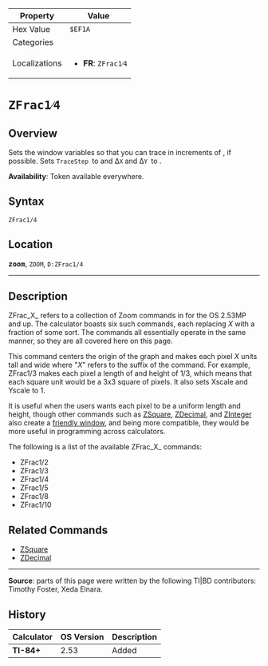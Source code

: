 | Property      | Value |
|---------------|-------|
| Hex Value     | `$EF1A`|
| Categories    | <ul></ul> |
| Localizations | <ul><li><b>FR</b>: `ZFrac1⁄4`</li></ul> |

# `ZFrac1⁄4`

## Overview
Sets the window variables so that you can trace in increments of , if possible. Sets `TraceStep `to  and Δ`X` and Δ`Y `to .


<b>Availability</b>: Token available everywhere.

## Syntax
`ZFrac1/4`

## Location
<tt><kbd><b>zoom</b></kbd></tt>, `ZOOM`, `D:ZFrac1/4`
<hr>

## Description

ZFrac_X_ refers to a collection of Zoom commands in for the OS 2.53MP and up. The calculator boasts six such commands, each replacing _X_ with a fraction of some sort. The commands all essentially operate in the same manner, so they are all covered here on this page.

This command centers the origin of the graph and makes each pixel _X_ units tall and wide where "_X_" refers to the suffix of the command. For example, ZFrac1/3 makes each pixel a length of and height of 1/3, which means that each square unit would be a 3x3 square of pixels. It also sets Xscale and Yscale to 1.

It is useful when the users wants each pixel to be a uniform length and height, though other commands such as [ZSquare](ZSquare.md), [ZDecimal](ZDecimal.md), and [ZInteger](ZInteger.md) also create a [friendly window](friendly-window), and being more compatible, they would be more useful in programming across calculators.

The following is a list of the available ZFrac_X_ commands:

*   ZFrac1/2
*   ZFrac1/3
*   ZFrac1/4
*   ZFrac1/5
*   ZFrac1/8
*   ZFrac1/10

## Related Commands

*   [ZSquare](ZSquare.md)
*   [ZDecimal](ZDecimal.md)

* * *

**Source**: parts of this page were written by the following TI|BD contributors: Timothy Foster, Xeda Elnara.

## History
| Calculator | OS Version | Description |
|------------|------------|-------------|
| <b>TI-84+</b> | 2.53 | Added |


